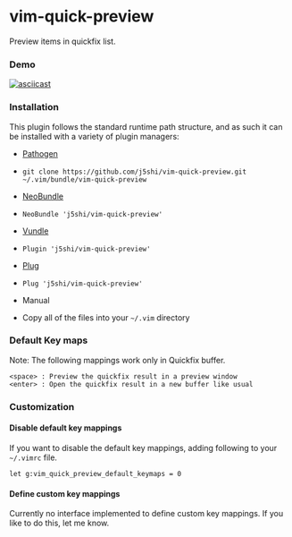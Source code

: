 # vim-quick-preview

Preview items in quickfix list.

### Demo

[![asciicast](https://asciinema.org/a/47400.png)](https://asciinema.org/a/47400)

### Installation

This plugin follows the standard runtime path structure, and as such it can be
installed with a variety of plugin managers:

*  [Pathogen](https://github.com/tpope/vim-pathogen)
  - `git clone https://github.com/j5shi/vim-quick-preview.git ~/.vim/bundle/vim-quick-preview`
*  [NeoBundle](https://github.com/Shougo/neobundle.vim)
  - `NeoBundle 'j5shi/vim-quick-preview'`
*  [Vundle](https://github.com/gmarik/vundle)
  - `Plugin 'j5shi/vim-quick-preview'`
*  [Plug](https://github.com/junegunn/vim-plug)
  - `Plug 'j5shi/vim-quick-preview'`
*  Manual
  - Copy all of the files into your `~/.vim` directory

### Default Key maps

Note: The following mappings work only in Quickfix buffer.
```vim
<space> : Preview the quickfix result in a preview window
<enter> : Open the quickfix result in a new buffer like usual
```
### Customization

#### Disable default key mappings

If you want to disable the default key mappings, adding following to your `~/.vimrc` file.

```vim
let g:vim_quick_preview_default_keymaps = 0
```

#### Define custom key mappings

Currently no interface implemented to define custom key mappings. If you like to do this, let me
know.

